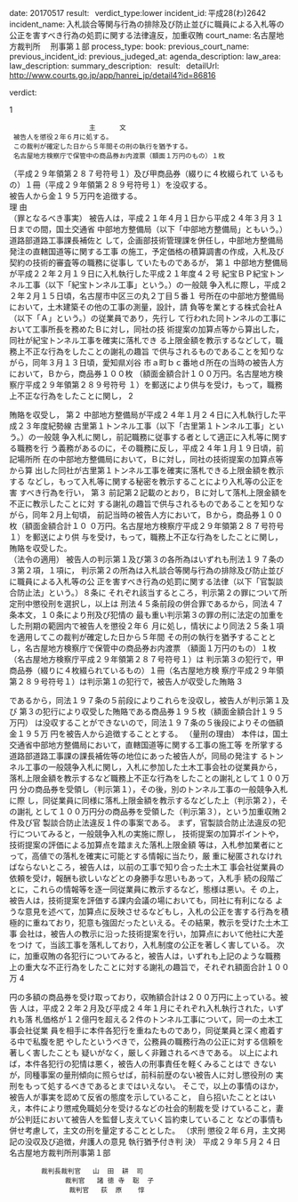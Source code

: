 
date: 20170517
result:  
verdict_type:lower
incident_id: 平成28(わ)2642
incident_name: 入札談合等関与行為の排除及び防止並びに職員による入札等の公正を害すべき行為の処罰に関する法律違反，加重収賄
court_name: 名古屋地方裁判所 　刑事第１部
process_type:
book: 
previous_court_name:
previous_incident_id:
previous_judeged_at:
agenda_description: 
law_area: 
law_description: 
summary_description:  
result:  
detailUrl: http://www.courts.go.jp/app/hanrei_jp/detail4?id=86816

verdict:

1 
 
                        主      文 
     被告人を懲役２年６月に処する。 
     この裁判が確定した日から５年間その刑の執行を猶予する。  
     名古屋地方検察庁で保管中の商品券お内渡票（額面１万円のもの）１枚
（平成２９年領第２８７号符号１）及び甲商品券（綴りに４枚綴られて
いるもの）１冊（平成２９年領第２８９号符号１）を没収する。  
     被告人から金１９５万円を追徴する。  
            理      由             
（罪となるべき事実） 
 被告人は，平成２１年４月１日から平成２４年３月３１日までの間，国土交通省
中部地方整備局（以下「中部地方整備局」ともいう。）道路部道路工事課長補佐と
して，企画部技術管理課を併任し，中部地方整備局発注の直轄国道等に関する工事
の施工，予定価格の積算調書の作成，入札及び契約の技術的審査等の職務に従事し
ていたものであるが， 
第１ 中部地方整備局が平成２２年２月１９日に入札執行した平成２１年度４２号
紀宝ＢＰ紀宝トンネル工事（以下「紀宝トンネル工事」という。）の一般競
争入札に際し，平成２２年２月１５日頃，名古屋市中区三の丸２丁目５番１
号所在の中部地方整備局において，土木建築その他の工事の測量，設計，請
負等を業とする株式会社Ａ（以下「Ａ」という。）の従業員であり，先行し
て行われた同トンネルの工事において工事所長を務めたＢに対し，同社の技
術提案の加算点等から算出した，同社が紀宝トンネル工事を確実に落札でき
る上限金額を教示するなどして，職務上不正な行為をしたことの謝礼の趣旨
で供与されるものであることを知りながら，同年３月１３日頃，愛知県刈谷
市ａ町ｂｃ番地ｄ所在の当時の被告人方において，Ｂから，商品券１００枚
（額面金額合計１００万円。名古屋地方検察庁平成２９年領第２８９号符号
１）を郵送により供与を受け，もって，職務上不正な行為をしたことに関し，
2 
 
賄賂を収受し， 
第２ 中部地方整備局が平成２４年１月２４日に入札執行した平成２３年度紀勢線
古里第１トンネル工事（以下「古里第１トンネル工事」という。）の一般競
争入札に関し，前記職務に従事する者として適正に入札等に関する職務を行
う義務があるのに，その職務に反し，平成２４年１月１９日頃，前記場所所
在の中部地方整備局において，Ｂに対し，同社の技術提案の加算点等から算
出した同社が古里第１トンネル工事を確実に落札できる上限金額を教示する
などし，もって入札等に関する秘密を教示することにより入札等の公正を害
すべき行為を行い， 
第３ 前記第２記載のとおり，Ｂに対して落札上限金額を不正に教示したことに対
する謝礼の趣旨で供与されるものであることを知りながら，同年２月上旬頃，
前記当時の被告人方において，Ｂから，商品券１００枚（額面金額合計１０
０万円。名古屋地方検察庁平成２９年領第２８７号符号１）を郵送により供
与を受け，もって，職務上不正な行為をしたことに関し，賄賂を収受した。  
（法令の適用） 
  被告人の判示第１及び第３の各所為はいずれも刑法１９７条の３第２項，１項に，
判示第２の所為は入札談合等関与行為の排除及び防止並びに職員による入札等の公
正を害すべき行為の処罰に関する法律（以下「官製談合防止法」という。）８条に
それぞれ該当するところ，判示第２の罪について所定刑中懲役刑を選択し，以上は
刑法４５条前段の併合罪であるから，同法４７条本文，１０条により刑及び犯情の
最も重い判示第３の罪の刑に法定の加重をした刑期の範囲内で被告人を懲役２年６
月に処し，情状により同法２５条１項を適用してこの裁判が確定した日から５年間
その刑の執行を猶予することとし，名古屋地方検察庁で保管中の商品券お内渡票
（額面１万円のもの）１枚（名古屋地方検察庁平成２９年領第２８７号符号１）は
判示第３の犯行で，甲商品券（綴りに４枚綴られているもの）１冊（名古屋地方検
察庁平成２９年領第２８９号符号１）は判示第１の犯行で，被告人が収受した賄賂
3 
 
であるから，同法１９７条の５前段によりこれらを没収し，被告人が判示第１及び
第３の犯行により収受した賄賂である商品券１９５枚（額面金額合計１９５万円）
は没収することができないので，同法１９７条の５後段によりその価額金１９５万
円を被告人から追徴することとする。 
（量刑の理由） 
 本件は，国土交通省中部地方整備局において，直轄国道等に関する工事の施工等
を所掌する道路部道路工事課の課長補佐等の地位にあった被告人が，同局の発注す
るトンネル工事の一般競争入札に関し，入札に参加した土木工事会社の従業員から，
落札上限金額を教示するなど職務上不正な行為をしたことの謝礼として１００万円
分の商品券を受領し（判示第１），その後，別のトンネル工事の一般競争入札に際
し，同従業員に同様に落札上限金額を教示するなどした上（判示第２），その謝礼
として１００万円分の商品券を受領した（判示第３），という加重収賄２件及び官
製談合防止法違反１件の事案である。 
 まず，官製談合防止法違反の犯行についてみると，一般競争入札の実施に際し，
技術提案の加算ポイントや，技術提案の評価による加算点を踏まえた落札上限金額
等は，入札参加業者にとって，高値での落札を確実に可能とする情報に当たり，厳
重に秘匿されなければならないところ，被告人は，以前の工事で知り合った土木工
事会社従業員の依頼を受け，報酬も欲しいなどとの身勝手な思いもあって，入札手
続の段階ごとに，これらの情報等を逐一同従業員に教示するなど，態様は悪い。そ
の上，被告人は，技術提案を評価する課内会議の場においても，同社に有利になる
ような意見を述べて，加算点に反映させるなどもし，入札の公正を害する行為を積
極的に重ねており，犯意も強固だったといえる。その結果，教示を受けた土木工事
会社は，被告人の教示に沿った技術提案を行い，加算点において他社に大差をつけ
て，当該工事を落札しており，入札制度の公正を著しく害している。 
次に，加重収賄の各犯行についてみると，被告人は，いずれも上記のような職務
上の重大な不正行為をしたことに対する謝礼の趣旨で，それぞれ額面合計１００万
4 
 
円の多額の商品券を受け取っており，収賄額合計は２００万円に上っている。被告
人は，平成２２年２月及び平成２４年１月にそれぞれ入札執行された，いずれも落
札価格が１２億円を超える２件のトンネル工事について，同一の土木工事会社従業
員を相手に本件各犯行を重ねたものであり，同従業員と深く癒着する中で私腹を肥
やしたというべきで，公務員の職務行為の公正に対する信頼を著しく害したことも
疑いがなく，厳しく非難されるべきである。 
以上によれば，本件各犯行の犯情は悪く，被告人の刑事責任を軽くみることはで
きないが，同種事案の量刑傾向に照らせば，前科前歴のない被告人に対し懲役刑の
実刑をもって処するべきであるとまではいえない。 
 そこで，以上の事情のほか，被告人が事実を認めて反省の態度を示していること，
自ら招いたこととはいえ，本件により懲戒免職処分を受けるなどの社会的制裁を受
けていること，妻が公判廷において被告人を監督し支えていく旨約束していること
などの事情も併せ考慮して，主文の刑を量定することとした。 
（求刑 懲役２年６月，主文掲記の没収及び追徴，弁護人の意見 執行猶予付き判
決） 
    平成２９年５月２４日 
        名古屋地方裁判所刑事第１部 
 
            裁判長裁判官   山  田  耕  司 
                  裁判官   諸 徳 寺  聡  子 
                   裁判官   荻  原    惇 
 
 

                    